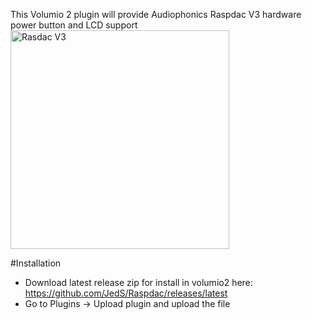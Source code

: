 This Volumio 2 plugin will provide Audiophonics Raspdac V3 hardware power button and LCD support
<img src="http://www.audiophonics.fr/18239-thickbox_default/audiophonics-raspdac-kit-diy-lecteur-reseau-pour-raspberry-pi-20-dac.jpg" width=350 alt="Rasdac V3">

#Installation
- Download latest release zip for install in volumio2 here: https://github.com/JedS/Raspdac/releases/latest
- Go to Plugins -> Upload plugin and upload the file
